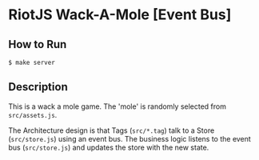 # RiotJS Wack-A-Mole [Event Bus]

## How to Run

    $ make server

## Description

This is a wack a mole game. The 'mole' is randomly selected from `src/assets.js`.

The Architecture design is that Tags (`src/*.tag`) talk to a Store (`src/store.js`) using an event bus.
The business logic listens to the event bus (`src/store.js`) and updates the store with the new state.
